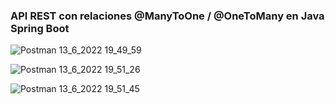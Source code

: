 ### API REST con relaciones @ManyToOne / @OneToMany en Java Spring Boot

![Postman 13_6_2022 19_49_59](https://user-images.githubusercontent.com/88462536/173464018-77e50d0a-deb3-4949-857f-fd120555fdfd.png)

![Postman 13_6_2022 19_51_26](https://user-images.githubusercontent.com/88462536/173464039-17f03a8b-a3f8-46f0-a20d-209d311463ef.png)

![Postman 13_6_2022 19_51_45](https://user-images.githubusercontent.com/88462536/173464051-512242ab-2338-46c4-8730-d4833841f576.png)

